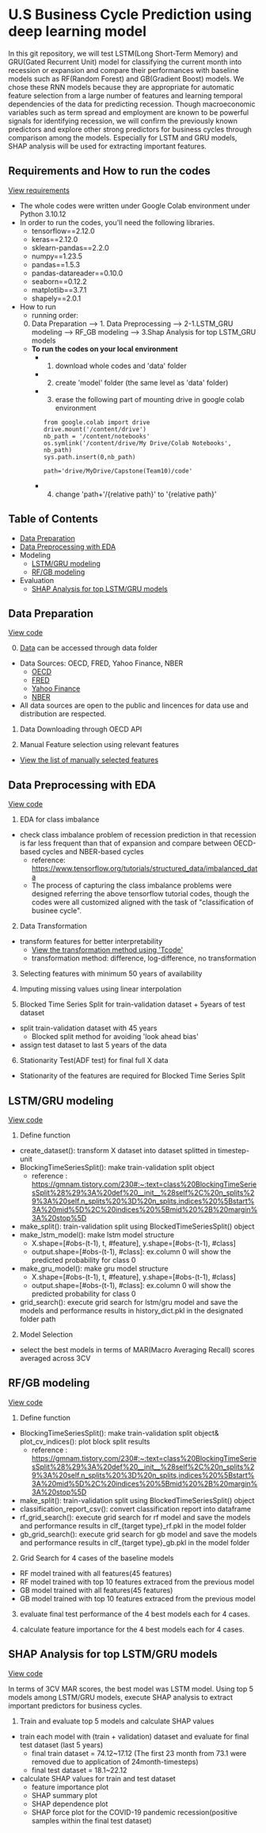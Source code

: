 # U.S Business Cycle Prediction using deep learning model
In this git repository, we will test LSTM(Long Short-Term Memory) and GRU(Gated Recurrent Unit) model for classifying the current month into recession or expansion and compare their performances with baseline models such as RF(Random Forest) and GB(Gradient Boost) models. We chose these RNN models because they are appropriate for automatic feature selection from a large number of features and learning temporal dependencies of the data for predicting recession. 
Though macroeconomic variables such as term spread and employment are known to be powerful signals for identifying recession, we will confirm the previously known predictors and explore other strong predictors for business cycles through comparison among the models. Especially for LSTM and GRU models, SHAP analysis will be used for extracting important features. 

## **Requirements and How to run the codes**
[View requirements](/requirements.txt)
- The whole codes were written under Google Colab environment under Python 3.10.12
- In order to run the codes, you'll need the following libraries.
  - tensorflow==2.12.0
  - keras==2.12.0
  - sklearn-pandas==2.2.0
  - numpy==1.23.5
  - pandas==1.5.3
  - pandas-datareader==0.10.0
  - seaborn==0.12.2
  - matplotlib==3.7.1
  - shapely==2.0.1
- How to run 
  - running order: 
  0. Data Preparation --> 1. Data Preprocessing --> 
  2-1.LSTM_GRU modeling --> RF_GB modeling --> 
  3.Shap Analysis for top LSTM_GRU models
  - **To run the codes on your local environment**
    - 1) download whole codes and 'data' folder 
    - 2) create 'model' folder (the same level as 'data' folder)
    - 3) erase the following part of mounting drive in google colab environment 
      ```
      from google.colab import drive
      drive.mount('/content/drive')
      nb_path = '/content/notebooks'
      os.symlink('/content/drive/My Drive/Colab Notebooks', nb_path)
      sys.path.insert(0,nb_path)
      ```
      ```
      path='drive/MyDrive/Capstone(Team10)/code'      
      ```
    - 4) change 'path+'/{relative path}' to '{relative path}'
      

## **Table of Contents**
- [Data Preparation](#data-preparation)
- [Data Preprocessing with EDA](#data-preprocessing-with-eda)
- Modeling
  - [LSTM/GRU modeling](#lstmgru-modeling)
  - [RF/GB modeling](#rfgb-modeling)
- Evaluation
  - [SHAP Analysis for top LSTM/GRU models](#shap-analysis-for-top-lstmgru-models)


## Data Preparation
[View code](0.Data%20Preparation.ipynb)

0. [Data](/data/rawdata_USA.csv) can be accessed through data folder
- Data Sources: OECD, FRED, Yahoo Finance, NBER
  - [OECD](https://stats.oecd.org/Index.aspx?QueryId=6617)
  - [FRED](https://fred.stlouisfed.org/)
  - [Yahoo Finance](https://finance.yahoo.com/quote/%5EVIX?guccounter=1&guce_referrer=aHR0cHM6Ly93d3cuYmluZy5jb20v&guce_referrer_sig=AQAAAA4PqCecADB7jRPFc1zok8-qFh4DqQSOk34atVLfrbddWTd55E2A15f7EStgzKyffi1VS95neqtNMTSYDHO_F4f2tfYUe2MxEe3Twn17hbNcjsMwMdzV_PVcRGgqZGiFhYM1dr8N3fA_ARafsb1wHvxHVRo-UPk3OLARkSDjcIKE)
  - [NBER](https://www.nber.org/research/business-cycle-dating)
- All data sources are open to the public and lincences for data use and distribution are respected.

1. Data Downloading through OECD API

2. Manual Feature selection using relevant features
- [View the list of manually selected features](/data/metadata_filter.xlsx)


## Data Preprocessing with EDA
[View code](1.Data%20Preprocessing.ipynb)

1. EDA for class imbalance
- check class imbalance problem of recession prediction in that recession is far less frequent than that of expansion and compare between OECD-based cycles and NBER-based cycles
  - reference: https://www.tensorflow.org/tutorials/structured_data/imbalanced_data
  - The process of capturing the class imbalance problems were designed referring the above tensorflow tutorial codes, though the codes were all customized aligned with the task of "classification of businee cycle".

2. Data Transformation
- transform features for better interpretability
  - [View the transformation method using 'Tcode'](/data/metadata_final.csv)
  - transformation method: difference, log-difference, no transformation

3. Selecting features with minimum 50 years of availability 

4. Imputing missing values using linear interpolation

5. Blocked Time Series Split for train-validation dataset + 5years of test dataset
- split train-validation dataset with 45 years
  - Blocked split method for avoiding 'look ahead bias'
- assign test dataset to last 5 years of the data

6. Stationarity Test(ADF test) for final full X data  
- Stationarity of the features are required for Blocked Time Series Split


## LSTM/GRU modeling
[View code](2-1.LSTM_GRU%20modeling.ipynb)

1. Define function
- create_dataset(): transform X dataset into dataset splitted in timestep-unit 
- BlockingTimeSeriesSplit(): make train-validation split object
  - reference : https://gmnam.tistory.com/230#:~:text=class%20BlockingTimeSeriesSplit%28%29%3A%20def%20__init__%28self%2C%20n_splits%29%3A%20self.n_splits%20%3D%20n_splits,indices%20%5Bstart%3A%20mid%5D%2C%20indices%20%5Bmid%20%2B%20margin%3A%20stop%5D 
- make_split(): train-validation split using BlockedTimeSeriesSplit() object
- make_lstm_model(): make lstm model structure
  - X.shape=[#obs-(t-1), t, #feature], y.shape=[#obs-(t-1), #class] 
  - output.shape=[#obs-(t-1), #class]: ex.column 0 will show the predicted probability for class 0
- make_gru_model(): make gru model structure
  - X.shape=[#obs-(t-1), t, #feature], y.shape=[#obs-(t-1), #class] 
  - output.shape=[#obs-(t-1), #class]: ex.column 0 will show the predicted probability for class 0
- grid_search(): execute grid search for lstm/gru model and save the models and performance results in history_dict.pkl in the designated folder path

2. Model Selection
- select the best models in terms of MAR(Macro Averaging Recall) scores averaged across 3CV 


## RF/GB modeling
[View code](2-2.%20RF_GB%20modeling.ipynb)

1. Define function
- BlockingTimeSeriesSplit(): make train-validation split object& plot_cv_indices(): plot block split results
  - reference : https://gmnam.tistory.com/230#:~:text=class%20BlockingTimeSeriesSplit%28%29%3A%20def%20__init__%28self%2C%20n_splits%29%3A%20self.n_splits%20%3D%20n_splits,indices%20%5Bstart%3A%20mid%5D%2C%20indices%20%5Bmid%20%2B%20margin%3A%20stop%5D 
- make_split(): train-validation split using BlockedTimeSeriesSplit() object
- classification_report_csv(): convert classification report into dataframe
- rf_grid_search(): execute grid search for rf model and save the models and performance results in clf_{target type}_rf.pkl in the model folder
- gb_grid_search(): execute grid search for gb model and save the models and performance results in clf_{target type}_gb.pkl in the model folder

2. Grid Search for 4 cases of the baseline models
- RF model trained with all features(45 features)
- RF model trained with top 10 features extraced from the previous model
- GB model trained with all features(45 features)
- GB model trained with top 10 features extraced from the previous model

3. evaluate final test performance of the 4 best models each for 4 cases.

4. calculate feature importance for the 4 best models each for 4 cases.


## SHAP Analysis for top LSTM/GRU models
[View code](3.Shap%20Analysis%20for%20top%20LSTM_GRU%20models.ipynb)

In terms of 3CV MAR scores, the best model was LSTM model. Using top 5 models among LSTM/GRU models, execute SHAP analysis to extract important predictors for business cycles. 

1. Train and evaluate top 5 models and calculate SHAP values
- train each model with (train + validation) dataset and evaluate for final test dataset (last 5 years)
  - final train dataset = 74.12~17.12 (The first 23 month from 73.1 were removed due to application of 24month-timesteps)
  - final test dataset = 18.1~22.12
- calculate SHAP values for train and test dataset
  - feature importance plot
  - SHAP summary plot
  - SHAP dependence plot
  - SHAP force plot for the COVID-19 pandemic recession(positive samples within the final test dataset) 